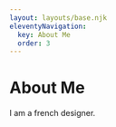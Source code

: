 ```yaml
---
layout: layouts/base.njk
eleventyNavigation:
  key: About Me
  order: 3
---
```

# About Me

I am a french designer.